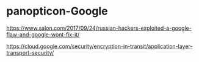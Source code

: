 # panopticon-Google

https://www.salon.com/2017/09/24/russian-hackers-exploited-a-google-flaw-and-google-wont-fix-it/

https://cloud.google.com/security/encryption-in-transit/application-layer-transport-security/

